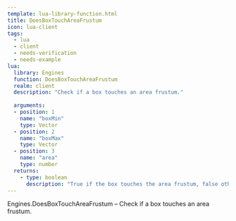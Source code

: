 ```yaml
---
template: lua-library-function.html
title: DoesBoxTouchAreaFrustum
icon: lua-client
tags:
  - lua
  - client
  - needs-verification
  - needs-example
lua:
  library: Engines
  function: DoesBoxTouchAreaFrustum
  realm: client
  description: "Check if a box touches an area frustum."
  
  arguments:
  - position: 1
    name: "boxMin"
    type: Vector
  - position: 2
    name: "boxMax"
    type: Vector
  - position: 3
    name: "area"
    type: number
  returns:
    - type: boolean
      description: "True if the box touches the area frustum, false otherwise."
---
```


<div class="lua__search__keywords">
Engines.DoesBoxTouchAreaFrustum &#x2013; Check if a box touches an area frustum.
</div>
